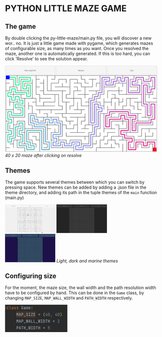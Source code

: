 # PYTHON LITTLE MAZE GAME

## The game

By double clicking the py-little-maze/main.py file, you will discover a new wor.. no. It is just a little game made with
pygame, which generates mazes of configurable size, as many times as you want. Once you resolved the maze, another one
is automatically generated. If this is too hard, you can click 'Resolve' to see the solution appear.

<img alt="40 x 20 maze after clicking on resolve" src="screenshots/main.png" title="Screen1"/>
<i> 40 x 20 maze after clicking on resolve</i>

## Themes

The game supports several themes between which you can switch by pressing space. New themes can be added by adding a
.json file in the theme directory, and adding its path in the tuple themes of the `main` function (main.py)


<img alt="light theme" src="screenshots/light_theme.png" title="light theme" width="33%"/>
<img alt="darkt theme" src="screenshots/dark_theme.png" title="darkt theme" width="33%"/>
<img alt="marine theme" src="screenshots/marine_theme.png" title="marine theme" width="33%"/>
<i> Light, dark and marine themes </i>

## Configuring size

For the moment, the maze size, the wall width and the path resolution width have to be configured by hand. This can be
done in the `Game` class, by changing `MAP_SIZE`, `MAP_WALL_WIDTH` and `PATH_WIDTH` respectively. 

![img_4.png](screenshots/configuration.png)
